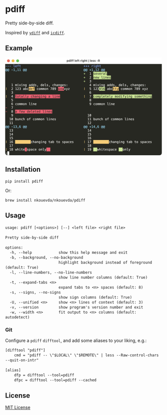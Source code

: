 # pdiff

Pretty side-by-side diff.

Inspired by [`ydiff`](https://github.com/ymattw/ydiff) and
[`icdiff`](https://github.com/jeffkaufman/icdiff).

## Example

![pdiff.png](https://github.com/nkouevda/images/raw/main/pdiff.png)

## Installation

    pip install pdiff

Or:

    brew install nkouevda/nkouevda/pdiff

## Usage

```
usage: pdiff [<options>] [--] <left file> <right file>

Pretty side-by-side diff

options:
  -h, --help            show this help message and exit
  -b, --background, --no-background
                        highlight background instead of foreground (default: True)
  -l, --line-numbers, --no-line-numbers
                        show line number columns (default: True)
  -t, --expand-tabs <n>
                        expand tabs to <n> spaces (default: 8)
  -s, --signs, --no-signs
                        show sign columns (default: True)
  -U, --unified <n>     show <n> lines of context (default: 3)
  -v, --version         show program's version number and exit
  -w, --width <n>       fit output to <n> columns (default: autodetect)
```

### Git

Configure a `pdiff` `difftool`, and add some aliases to your liking, e.g.:

```
[difftool "pdiff"]
	cmd = "pdiff -- \"$LOCAL\" \"$REMOTE\" | less --Raw-control-chars --quit-on-intr"

[alias]
	dfp = difftool --tool=pdiff
	dfpc = difftool --tool=pdiff --cached
```

## License

[MIT License](LICENSE.txt)

